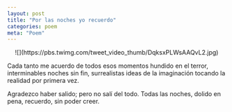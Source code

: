```yaml
---
layout: post
title: "Por las noches yo recuerdo"
categories: poem
meta: "Poem"
---
```


<center> ![](https://pbs.twimg.com/tweet_video_thumb/DqksxPLWsAAQvL2.jpg) </center>

Cada tanto me acuerdo de todos esos momentos
hundido en el terror,
interminables noches sin fin,
surrealistas ideas de la imaginación
tocando la realidad por primera vez.

Agradezco haber salido; pero no salí del todo.
Todas las noches,
dolido en pena,
recuerdo,
sin poder creer.
